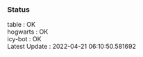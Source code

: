 ### Status


table : OK  
hogwarts : OK  
icy-bot : OK  
Latest Update : 2022-04-21 06:10:50.581692
